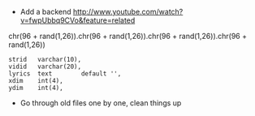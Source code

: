 - Add a backend
http://www.youtube.com/watch?v=fwpUbbq9CVo&feature=related

chr(96 + rand(1,26)).chr(96 + rand(1,26)).chr(96 + rand(1,26)).chr(96 + rand(1,26))

    strid   varchar(10),
    vidid   varchar(20),
    lyrics  text        default '',
    xdim    int(4),
    ydim    int(4),

- Go through old files one by one, clean things up
